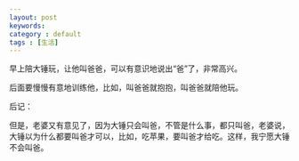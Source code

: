 ```yaml
---
layout: post
keywords: 
category : default
tags : [生活]
---
```

早上陪大锤玩，让他叫爸爸，可以有意识地说出“爸”了，非常高兴。

后面要慢慢有意地训练他，比如，叫爸爸就抱抱，叫爸爸就陪他玩。

后记：

但是，老婆又有意见了，因为大锤只会叫爸，不管是什么事，都只叫爸，老婆说，大锤以为什么都要叫爸才可以，比如，吃苹果，要叫爸才给吃。这样，我宁愿大锤不会叫爸。
